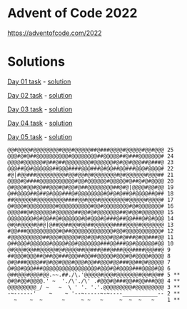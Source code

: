 # Advent of Code 2022

https://adventofcode.com/2022

# Solutions

[Day 01 task](./day01.task.md) - [solution](./day01.js)

[Day 02 task](./day02.task.md) - [solution](./day02.js)

[Day 03 task](./day03.task.md) - [solution](./day03.js)

[Day 04 task](./day04.task.md) - [solution](./day04.js)

[Day 05 task](./day05.task.md) - [solution](./day05.js)

```
@@#@@@@#@@@@@@@@#@@@#@@@@@##@###@@@@#@@@@@#@@#@@@ 25
@@@#@#@##@@@@@@@@@@#@@@@@@@@##@@@@@##@###@@@@@@@# 24
@@@@#@@@@@@#@##@##@@@@@@@@#@@@@@@#@#@@#@@@##@###@ 23
@@@##@@#@@@@@@##@@@####@@@###@#@@##@@###@@@#@@@@# 22
#@|#@@###@@@@@@@@@#@@#@@#@#@@@@@@@#@#@@@@@@#@@@## 21
@@@@#@####@@@@@@@@@@@#@@#@@@@@@#@@@@@#@##@#@#@@@@ 20
@#@@@#@@#@@##@@@#@#@@#@##@@@@@@@@##@#@|@@@@#@@#@@ 19
@##@@@@##@##@#@@@###@#@@@@@@@@#@#@#@##@#@@@@##@## 18
##@@@@@@#@@@@@@@@@####@@#@@@#@@@@@@@@#@@@@@#@@@@# 17
@#@@@#@@@@@@@@@#@@@@@@@@@@#@@#@@@@@@@@#@#@@@@@@@# 16
@@@@##@#@@@@@@#@@@@@@##@@#@#@@@@@@@##@#@@#@@@@@@@ 15
@@@@@@@@#@#@@##@#@@@@@@#@#@@@#@###@##@@###@#@#@@@ 14
@#@#@@@@#@#@|@##@@##@@#@@##@@@@@@####@@@@#@@@@@@@ 13
#@@###@@@@@@@@@@#@##@@@@@@@@@@@@@#@@#@@@@@@@@@@@# 12
#@@@@@@@@@@##@@@#@@@@@#@@#@@#@@@#@@#@###@#@@###@@ 11
@##@@@#@@@@@@#@@@@#@@#@@@@@@@###@@###@@#@@@@@@#@@ 10
@#@@@#@@##@@@@@#@#@@@@##@@###@##@###@@@####@@@##@ 9
##@@@#@@@##@##@@###@@@##@@##@@@@@#@@@#@#@@@@#@@@@ 8
@#@###@@@@##@#@@#@@@#@@@#@@##@@@#@@###@@##@#@@@@@ 7
@#@@#@@@###@@@@@@@@@@@@@@@@@#@@@#@#@@@@###@@@@#@@ 6
@##@@@#@@@#@@.~~.##./\.'@@@@@#@@@#@@@@@@@#@@#@@## 5 **
@#@#@@#@@@@.' ~  './\'./\' .#@@@#@###@@##@@###@@@ 4 **
@@@@@@@@@_/ ~   ~  \ ' '. '.'.@@@@@@@@@#@@@@@@@@@ 3 **
-~------'    ~    ~ '--~-----~-~----___________-- 2 **
  ~    ~  ~      ~     ~ ~   ~     ~  ~  ~   ~    1 **
```
